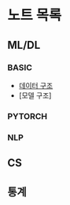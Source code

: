 
# 노트 목록

## ML/DL
### BASIC
- [데이터 구조](https://github.com/imim555/Note/blob/main/MLDL/basic_%EB%8D%B0%EC%9D%B4%ED%84%B0%20%EA%B5%AC%EC%A1%B0.md)
- [모델 구조]

### PYTORCH


### NLP


## CS


## 통계
